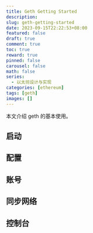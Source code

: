 ```yaml
---
title: Geth Getting Started
description:
slug: geth-getting-started
date: 2023-09-15T22:22:53+08:00
featured: false
draft: true
comment: true
toc: true
reward: true
pinned: false
carousel: false
math: false
series:
  - 以太坊设计与实现
categories: [ethereum]
tags: [geth]
images: []
---
```


本文介绍 geth 的基本使用。

<!--more-->

## 启动

## 配置

## 账号

## 同步网络

## 控制台
